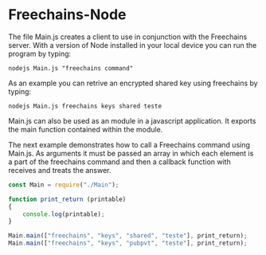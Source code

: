 # Freechains-Node

The file Main.js creates a client to use in conjunction with the Freechains server. With a version of Node installed in your local device you can run the program by typing:

~~~shell
nodejs Main.js "freechains command"
~~~

As an example you can retrive an encrypted shared key using freechains by typing:

~~~shell
nodejs Main.js freechains keys shared teste
~~~

Main.js can also be used as an module in a javascript application. It exports the main function contained within the module.

The next example demonstrates how to call a Freechains command using Main.js. 
As arguments it must be passed an array in which each element is a part of the freechains command and then a callback function with receives and treats the answer.

~~~javascript
const Main = require("./Main");

function print_return (printable)
{
    console.log(printable);
}

Main.main(["freechains", "keys", "shared", "teste"], print_return);
Main.main(["freechains", "keys", "pubpvt", "teste"], print_return);
~~~
